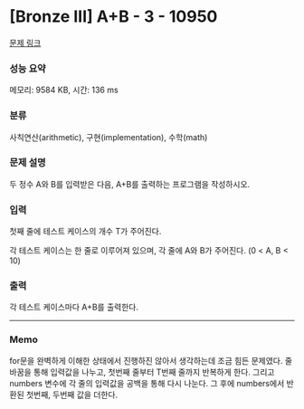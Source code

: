 # [Bronze III] A+B - 3 - 10950 

[문제 링크](https://www.acmicpc.net/problem/10950) 

### 성능 요약

메모리: 9584 KB, 시간: 136 ms

### 분류

사칙연산(arithmetic), 구현(implementation), 수학(math)

### 문제 설명

<p>두 정수 A와 B를 입력받은 다음, A+B를 출력하는 프로그램을 작성하시오.</p>

### 입력 

 <p>첫째 줄에 테스트 케이스의 개수 T가 주어진다.</p>

<p>각 테스트 케이스는 한 줄로 이루어져 있으며, 각 줄에 A와 B가 주어진다. (0 < A, B < 10)</p>

### 출력 

 <p>각 테스트 케이스마다 A+B를 출력한다.</p>

---

### Memo
for문을 완벽하게 이해한 상태에서 진행하진 않아서 생각하는데 조금 힘든 문제였다. 줄바꿈을 통해 입력값을 나누고, 첫번째 줄부터 T번째 줄까지 반복하게 한다. 그리고 numbers 변수에 각 줄의 입력값을 공백을 통해 다시 나눈다. 그 후에 numbers에서 반환된 첫번째, 두번째 값을 더한다.
